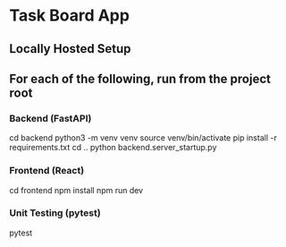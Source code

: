 # Task Board App

## Locally Hosted Setup
## For each of the following, run from the project root

### Backend (FastAPI)
cd backend
python3 -m venv venv
source venv/bin/activate
pip install -r requirements.txt
cd ..
python backend.server_startup.py


### Frontend (React)
cd frontend
npm install
npm run dev


### Unit Testing (pytest)
pytest
